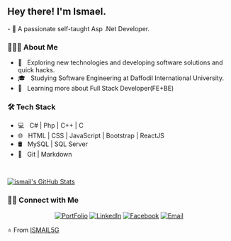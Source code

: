 
<!--### Hi there 👋

**ismail5g/ismail5g** is a ✨ _special_ ✨ repository because its `README.md` (this file) appears on your GitHub profile.

Here are some ideas to get you started:

- 🔭 I’m currently working on ...
- 🌱 I’m currently learning ...
- 👯 I’m looking to collaborate on ...
- 🤔 I’m looking for help with ...
- 💬 Ask me about ...
- 📫 How to reach me: ...
- 😄 Pronouns: ...
- ⚡ Fun fact: ...
-->
<h2> Hey there! I'm Ismael.</h2>
- 🌱 A passionate self-taught Asp .Net Developer.


<h3> 👨🏻‍💻 About Me </h3>

- 🤔 &nbsp; Exploring new technologies and developing software solutions and quick hacks.
- 🎓 &nbsp; Studying Software Engineering at Daffodil International University.
- 🌱 &nbsp; Learning more about Full Stack Developer(FE+BE)
<!--- 🌱 &nbsp; Learning more about Cloud Architecture and Systems Design. -->

<h3>🛠 Tech Stack</h3>

- 💻 &nbsp; C# | Php | C++ | C
- 🌐 &nbsp; HTML | CSS | JavaScript | Bootstrap | ReactJS
- 🛢 &nbsp; MySQL | SQL Server
- 🔧 &nbsp; Git | Markdown

<br/>

[![ismail's GitHub Stats](https://github-readme-stats.vercel.app/api?username=ismail5g&show_icons=true)](https://github.com/ismail5g)

<h3> 🤝🏻 Connect with Me </h3>

<p align="center">
<a href="https://devismail.netlify.app/"><img alt="PortFolio" src="https://img.shields.io/badge/Portfolio-www.devismail.netlify.com-blue?style=flat-square&logo=google-chrome"></a>
<a href="https://www.linkedin.com/in/ismail5g/"><img alt="LinkedIn" src="https://img.shields.io/badge/ismail5g-linkedIn-brightgreen?style=flat-square&logo=linkedin"></a>
<a href="https://www.facebook.com/ismail5g/"><img alt="Facebook" src="https://img.shields.io/badge/ismail5g-facebook-blue?style=flat&logo=facebook"></a>
<a href="mailto:ismail96dream@gmail.com"><img alt="Email" src="https://img.shields.io/badge/Email-ismail96dream@gmail.com-blue?style=flat-square&logo=gmail"></a>
</p>

⭐️ From [ISMAIL5G](https://github.com/ismail5g)
